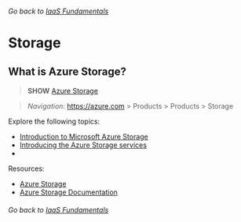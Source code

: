 ###### Go back to [IaaS Fundamentals](iaas-fundamentals.md#delivery-guide)

# Storage

## What is Azure Storage?

> **SHOW** [Azure Storage](https://azure.microsoft.com/en-us/services/storage)

> *Navigation*: https://azure.com > Products > Products > Storage

Explore the following topics:
* [Introduction to Microsoft Azure Storage](https://docs.microsoft.com/en-us/azure/storage/common/storage-introduction)
* [Introducing the Azure Storage services](https://docs.microsoft.com/en-us/azure/storage/common/storage-introduction#introducing-the-azure-storage-services)
* []()

Resources:
* [Azure Storage](https://azure.microsoft.com/en-us/services/storage)
* [Azure Storage Documentation](https://docs.microsoft.com/en-us/azure/storage/)











###### Go back to [IaaS Fundamentals](iaas-fundamentals.md#delivery-guide)